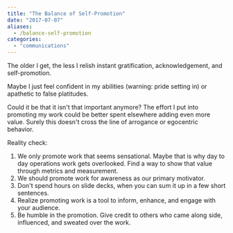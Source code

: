 ```yaml
---
title: "The Balance of Self-Promotion"
date: "2017-07-07"
aliases:
  - /balance-self-promotion
categories: 
  - "communications"
---
```


The older I get, the less I relish instant gratification, acknowledgement, and self-promotion.<!--more-->

Maybe I just feel confident in my abilities (warning: pride setting in) or apathetic to false platitudes.

Could it be that it isn't that important anymore? The effort I put into promoting my work could be better spent elsewhere adding even more value. Surely this doesn't cross the line of arrogance or egocentric behavior.

Reality check:

1. We only promote work that seems sensational. Maybe that is why day to day operations work gets overlooked. Find a way to show that value through metrics and measurement.
2. We should promote work for awareness as our primary motivator.
3. Don't spend hours on slide decks, when you can sum it up in a few short sentences.
4. Realize promoting work is a tool to inform, enhance, and engage with your audience.
5. Be humble in the promotion. Give credit to others who came along side, influenced, and sweated over the work.

